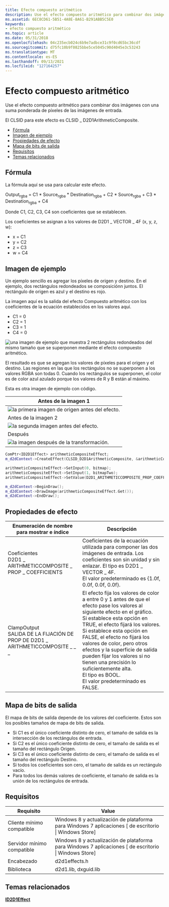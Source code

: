 ```yaml
---
title: Efecto compuesto aritmético
description: Use el efecto compuesto aritmético para combinar dos imágenes con una suma ponderada de píxeles de las imágenes de entrada.
ms.assetid: 6EC8CD61-5B51-4A8E-8A61-B291ABB5C5E0
keywords:
- efecto compuesto aritmético
ms.topic: article
ms.date: 05/31/2018
ms.openlocfilehash: 04c235ecb024c6b9e7adbce31c9f0cd65bc36cdf
ms.sourcegitcommit: d75fc10b9f0825bbe5ce5045c90d4045e3c53243
ms.translationtype: MT
ms.contentlocale: es-ES
ms.lasthandoff: 09/13/2021
ms.locfileid: "127164257"
---
```

# <a name="arithmetic-composite-effect"></a>Efecto compuesto aritmético

Use el efecto compuesto aritmético para combinar dos imágenes con una suma ponderada de píxeles de las imágenes de entrada.

El CLSID para este efecto es CLSID \_ D2D1ArithmeticComposite.

-   [Fórmula](#formula)
-   [Imagen de ejemplo](#example-image)
-   [Propiedades de efecto](#effect-properties)
-   [Mapa de bits de salida](#output-bitmap)
-   [Requisitos](#requirements)
-   [Temas relacionados](#related-topics)

## <a name="formula"></a>Fórmula

La fórmula aquí se usa para calcular este efecto.

Output<sub>rgba</sub> = C1 \* Source<sub>rgba</sub> \* Destination<sub>rgba</sub> + C2 \* Source<sub>rgba</sub> + C3 \* Destination<sub>rgba</sub> + C4

Donde C1, C2, C3, C4 son coeficientes que se establecen.

Los coeficientes se asignan a los valores de D2D1 \_ VECTOR \_ 4F (x, y, z, w):

-   x = C1
-   y = C2
-   z = C3
-   w = C4

## <a name="example-image"></a>Imagen de ejemplo

Un ejemplo sencillo es agregar los píxeles de origen y destino. En el ejemplo, dos rectángulos redondeados se composiciónn juntos. El rectángulo de origen es azul y el destino es rojo.

La imagen aquí es la salida del efecto Compuesto aritmético con los coeficientes de la ecuación establecidos en los valores aquí.

-   C1 = 0
-   C2 = 1
-   C3 = 1
-   C4 = 0

![una imagen de ejemplo que muestra 2 rectángulos redondeados del mismo tamaño que se superponen mediante el efecto compuesto aritmético.](images/arithmetic-50-percent.png)

El resultado es que se agregan los valores de píxeles para el origen y el destino. Las regiones en las que los rectángulos no se superponen a los valores RGBA son todas 0. Cuando los rectángulos se superponen, el color es de color azul azulado porque los valores de R y B están al máximo.

Esta es otra imagen de ejemplo con código.



| Antes de la imagen 1                                                             |
|----------------------------------------------------------------------------|
| ![la primera imagen de origen antes del efecto.](images/default-before.jpg)    |
| Antes de la imagen 2                                                             |
| ![la segunda imagen antes del efecto.](images/4-arthimetic-composite2.jpg) |
| Después                                                                      |
| ![la imagen después de la transformación.](images/4-arithmeticcomposite.png)        |



 


```C++
ComPtr<ID2D1Effect> arithmeticCompositeEffect;
m_d2dContext->CreateEffect(CLSID_D2D1ArithmeticComposite, &arithmeticCompositeEffect);

arithmeticCompositeEffect->SetInput(0, bitmap);
arithmeticCompositeEffect->SetInput(1, bitmapTwo);
arithmeticCompositeEffect->SetValue(D2D1_ARITHMETICCOMPOSITE_PROP_COEFFICIENTS, D2D1::Vector4F(0.0f, 0.5f, 0.5f, 0.0f));

m_d2dContext->BeginDraw();
m_d2dContext->DrawImage(arithmeticCompositeEffect.Get());
m_d2dContext->EndDraw();
```



## <a name="effect-properties"></a>Propiedades de efecto



| Enumeración de nombre para mostrar e índice                                               | Descripción                                                                                                                                                                                                                                                                                                                                                                                                                                       |
|----------------------------------------------------------------------------------|---------------------------------------------------------------------------------------------------------------------------------------------------------------------------------------------------------------------------------------------------------------------------------------------------------------------------------------------------------------------------------------------------------------------------------------------------|
| Coeficientes<br/> D2D1 \_ ARITHMETICCOMPOSITE \_ PROP \_ COEFFICIENTS<br/> | Coeficientes de la ecuación utilizada para componer las dos imágenes de entrada. Los coeficientes son sin unidad y sin enlazar. El tipo es D2D1 \_ VECTOR \_ 4F.<br/> El valor predeterminado es {1.0f, 0.0f, 0.0f, 0.0f}.<br/>                                                                                                                                                                                                                                 |
| ClampOutput<br/> SALIDA DE LA FIJACIÓN DE PROP DE D2D1 \_ ARITHMETICCOMPOSITE \_ \_ \_<br/> | El efecto fija los valores de color a entre 0 y 1 antes de que el efecto pase los valores al siguiente efecto en el gráfico. <br/> Si establece esta opción en TRUE, el efecto fijará los valores. Si establece esta opción en FALSE, el efecto no fijará los valores de color, pero otros efectos y la superficie de salida pueden fijar los valores si no tienen una precisión lo suficientemente alta.<br/> El tipo es BOOL.<br/> El valor predeterminado es FALSE.<br/> |



 

## <a name="output-bitmap"></a>Mapa de bits de salida

El mapa de bits de salida depende de los valores del coeficiente. Estos son los posibles tamaños de mapa de bits de salida.

-   Si C1 es el único coeficiente distinto de cero, el tamaño de salida es la intersección de los rectángulos de entrada.
-   Si C2 es el único coeficiente distinto de cero, el tamaño de salida es el tamaño del rectángulo Origen.
-   Si C3 es el único coeficiente distinto de cero, el tamaño de salida es el tamaño del rectángulo Destino.
-   Si todos los coeficientes son cero, el tamaño de salida es un rectángulo vacío.
-   Para todos los demás valores de coeficiente, el tamaño de salida es la unión de los rectángulos de entrada.

## <a name="requirements"></a>Requisitos



| Requisito | Value |
|--------------------------|------------------------------------------------------------------------------------|
| Cliente mínimo compatible | Windows 8 y actualización de plataforma para Windows 7 aplicaciones \[ de escritorio \| Windows Store\] |
| Servidor mínimo compatible | Windows 8 y actualización de plataforma para Windows 7 aplicaciones \[ de escritorio \| Windows Store\] |
| Encabezado                   | d2d1effects.h                                                                      |
| Biblioteca                  | d2d1.lib, dxguid.lib                                                               |



 

## <a name="related-topics"></a>Temas relacionados

<dl> <dt>

[**ID2D1Effect**](/windows/win32/api/d2d1_1/nn-d2d1_1-id2d1effect)
</dt> </dl>

 

